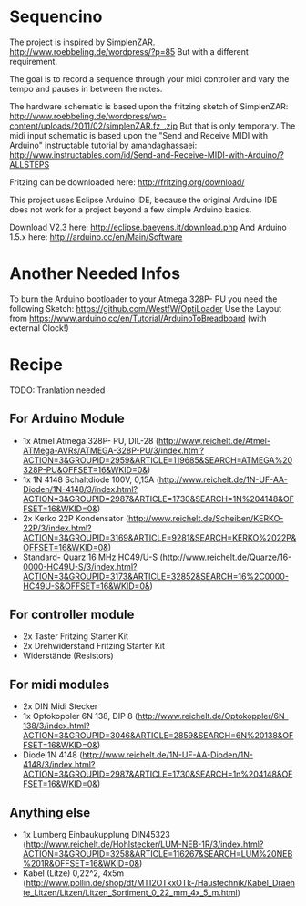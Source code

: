 Sequencino
============================================================
The project is inspired by SimplenZAR.
http://www.roebbeling.de/wordpress/?p=85
But with a different requirement.

The goal is to record a sequence through
your midi controller and vary the tempo
and pauses in between the notes.

The hardware schematic is based upon the fritzing
sketch of SimplenZAR:
http://www.roebbeling.de/wordpress/wp-content/uploads/2011/02/simplenZAR.fz_.zip
But that is only temporary.
The midi input schematic is based upon the "Send and Receive MIDI with Arduino"
instructable tutorial by amandaghassaei:
http://www.instructables.com/id/Send-and-Receive-MIDI-with-Arduino/?ALLSTEPS

Fritzing can be downloaded here:
http://fritzing.org/download/

This project uses Eclipse Arduino IDE, because the original
Arduino IDE does not work for a project beyond a 
few simple Arduino basics.

Download V2.3 here:
http://eclipse.baeyens.it/download.php
And Arduino 1.5.x here:
http://arduino.cc/en/Main/Software


Another Needed Infos
========================================
To burn the Arduino bootloader to your Atmega 328P- PU
you need the following Sketch:
https://github.com/WestfW/OptiLoader
Use the Layout from https://www.arduino.cc/en/Tutorial/ArduinoToBreadboard (with external Clock!)


Recipe
========================================
TODO: Tranlation needed

For Arduino Module
------------------
- 1x Atmel Atmega 328P- PU, DIL-28 (http://www.reichelt.de/Atmel-ATMega-AVRs/ATMEGA-328P-PU/3/index.html?ACTION=3&GROUPID=2959&ARTICLE=119685&SEARCH=ATMEGA%20328P-PU&OFFSET=16&WKID=0&)
- 1x 1N 4148 Schaltdiode 100V, 0,15A (http://www.reichelt.de/1N-UF-AA-Dioden/1N-4148/3/index.html?ACTION=3&GROUPID=2987&ARTICLE=1730&SEARCH=1N%204148&OFFSET=16&WKID=0&)
- 2x Kerko 22P Kondensator (http://www.reichelt.de/Scheiben/KERKO-22P/3/index.html?ACTION=3&GROUPID=3169&ARTICLE=9281&SEARCH=KERKO%2022P&OFFSET=16&WKID=0&)
- Standard- Quarz 16 MHz HC49/U-S (http://www.reichelt.de/Quarze/16-0000-HC49U-S/3/index.html?ACTION=3&GROUPID=3173&ARTICLE=32852&SEARCH=16%2C0000-HC49U-S&OFFSET=16&WKID=0&)

For controller module
----------------------
- 2x Taster Fritzing Starter Kit
- 2x Drehwiderstand Fritzing Starter Kit
- Widerstände (Resistors)

For midi modules
----------------------
- 2x DIN Midi Stecker
- 1x Optokoppler 6N 138, DIP 8 (http://www.reichelt.de/Optokoppler/6N-138/3/index.html?ACTION=3&GROUPID=3046&ARTICLE=2859&SEARCH=6N%20138&OFFSET=16&WKID=0&)
- Diode 1N 4148 (http://www.reichelt.de/1N-UF-AA-Dioden/1N-4148/3/index.html?ACTION=3&GROUPID=2987&ARTICLE=1730&SEARCH=1n%204148&OFFSET=16&WKID=0&)

Anything else
----------------------
- 1x Lumberg Einbaukupplung DIN45323 (http://www.reichelt.de/Hohlstecker/LUM-NEB-1R/3/index.html?ACTION=3&GROUPID=3258&ARTICLE=116267&SEARCH=LUM%20NEB%201R&OFFSET=16&WKID=0&)
- Kabel (Litze) 0,22^2, 4x5m (http://www.pollin.de/shop/dt/MTI2OTkxOTk-/Haustechnik/Kabel_Draehte_Litzen/Litzen/Litzen_Sortiment_0_22_mm_4x_5_m.html)

